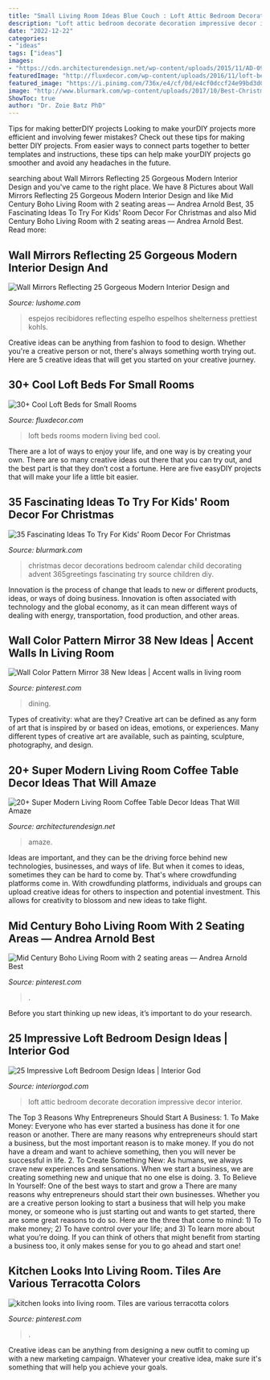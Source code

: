 ```yaml
---
title: "Small Living Room Ideas Blue Couch : Loft Attic Bedroom Decorate Decoration Impressive Decor Interior"
description: "Loft attic bedroom decorate decoration impressive decor interior"
date: "2022-12-22"
categories:
- "ideas"
tags: ["ideas"]
images:
- "https://cdn.architecturendesign.net/wp-content/uploads/2015/11/AD-09-modern-cozy-living-room-decor.jpg"
featuredImage: "http://fluxdecor.com/wp-content/uploads/2016/11/loft-beds-for-small-rooms/23-loft-beds-for-small-rooms.jpg"
featured_image: "https://i.pinimg.com/736x/e4/cf/0d/e4cf0dccf24e99bd3d0998f05f65db8b.jpg"
image: "http://www.blurmark.com/wp-content/uploads/2017/10/Best-Christmas-Advent-Calendar-For-Kids-Room.jpg"
ShowToc: true
author: "Dr. Zoie Batz PhD"
---
```



Tips for making betterDIY projects
Looking to make yourDIY projects more efficient and involving fewer mistakes? Check out these tips for making better DIY projects. From easier ways to connect parts together to better templates and instructions, these tips can help make yourDIY projects go smoother and avoid any headaches in the future.

	

		
searching about Wall Mirrors Reflecting 25 Gorgeous Modern Interior Design and you've came to the right place. We have 8 Pictures about Wall Mirrors Reflecting 25 Gorgeous Modern Interior Design and like Mid Century Boho Living Room with 2 seating areas — Andrea Arnold Best, 35 Fascinating Ideas To Try For Kids&#039; Room Decor For Christmas and also Mid Century Boho Living Room with 2 seating areas — Andrea Arnold Best. Read more:
		
    
## Wall Mirrors Reflecting 25 Gorgeous Modern Interior Design And

<img loading=lazy src="https://www.lushome.com/wp-content/uploads/2012/09/wall-mirrors-interior-decorating-ideas-17.jpg" onerror="this.onerror=null;this.src='https://tse3.mm.bing.net/th?id=OIP.O5RDdTk62Emh28TKGja0egHaHa&amp;pid=15.1';" alt="Wall Mirrors Reflecting 25 Gorgeous Modern Interior Design and">

_Source: lushome.com_

>espejos recibidores reflecting espelho espelhos shelterness prettiest kohls. 

	

Creative ideas can be anything from fashion to food to design. Whether you're a creative person or not, there's always something worth trying out. Here are 5 creative ideas that will get you started on your creative journey.

    
## 30+ Cool Loft Beds For Small Rooms

<img loading=lazy src="http://fluxdecor.com/wp-content/uploads/2016/11/loft-beds-for-small-rooms/23-loft-beds-for-small-rooms.jpg" onerror="this.onerror=null;this.src='https://tse2.mm.bing.net/th?id=OIP.JCg0iVd3aP9Xn9tkPesl5wHaLH&amp;pid=15.1';" alt="30+ Cool Loft Beds for Small Rooms">

_Source: fluxdecor.com_

>loft beds rooms modern living bed cool. 

	

There are a lot of ways to enjoy your life, and one way is by creating your own. There are so many creative ideas out there that you can try out, and the best part is that they don’t cost a fortune. Here are five easyDIY projects that will make your life a little bit easier.

    
## 35 Fascinating Ideas To Try For Kids&#039; Room Decor For Christmas

<img loading=lazy src="http://www.blurmark.com/wp-content/uploads/2017/10/Best-Christmas-Advent-Calendar-For-Kids-Room.jpg" onerror="this.onerror=null;this.src='https://tse2.mm.bing.net/th?id=OIP.Pa2R6bn5x7TITT1jQ4W9LgHaKe&amp;pid=15.1';" alt="35 Fascinating Ideas To Try For Kids&#039; Room Decor For Christmas">

_Source: blurmark.com_

>christmas decor decorations bedroom calendar child decorating advent 365greetings fascinating try source children diy. 

	

Innovation is the process of change that leads to new or different products, ideas, or ways of doing business. Innovation is often associated with technology and the global economy, as it can mean different ways of dealing with energy, transportation, food production, and other areas.

    
## Wall Color Pattern Mirror 38 New Ideas | Accent Walls In Living Room

<img loading=lazy src="https://i.pinimg.com/736x/57/ca/2c/57ca2cb3565212553740eb29bb26be2c.jpg" onerror="this.onerror=null;this.src='https://tse3.mm.bing.net/th?id=OIP.gNBrrMocY0Yn6-ncwVkpawAAAA&amp;pid=15.1';" alt="Wall Color Pattern Mirror 38 New Ideas | Accent walls in living room">

_Source: pinterest.com_

>dining. 

	

Types of creativity: what are they?
Creative art can be defined as any form of art that is inspired by or based on ideas, emotions, or experiences. Many different types of creative art are available, such as painting, sculpture, photography, and design.

    
## 20+ Super Modern Living Room Coffee Table Decor Ideas That Will Amaze

<img loading=lazy src="https://cdn.architecturendesign.net/wp-content/uploads/2015/11/AD-09-modern-cozy-living-room-decor.jpg" onerror="this.onerror=null;this.src='https://tse4.mm.bing.net/th?id=OIP.I9RzrbrkWNa_uls79UX0jgHaLG&amp;pid=15.1';" alt="20+ Super Modern Living Room Coffee Table Decor Ideas That Will Amaze">

_Source: architecturendesign.net_

>amaze. 

	

Ideas are important, and they can be the driving force behind new technologies, businesses, and ways of life. But when it comes to ideas, sometimes they can be hard to come by. That's where crowdfunding platforms come in. With crowdfunding platforms, individuals and groups can upload creative ideas for others to inspection and potential investment. This allows for creativity to blossom and new ideas to take flight.

    
## Mid Century Boho Living Room With 2 Seating Areas — Andrea Arnold Best

<img loading=lazy src="https://i.pinimg.com/736x/e4/cf/0d/e4cf0dccf24e99bd3d0998f05f65db8b.jpg" onerror="this.onerror=null;this.src='https://tse2.mm.bing.net/th?id=OIP.ecPOHbdhrt17dgC5BScpKgHaJ4&amp;pid=15.1';" alt="Mid Century Boho Living Room with 2 seating areas — Andrea Arnold Best">

_Source: pinterest.com_

>. 

	

Before you start thinking up new ideas, it’s important to do your research.

    
## 25 Impressive Loft Bedroom Design Ideas | Interior God

<img loading=lazy src="http://interiorgod.com/wp-content/uploads/2016/11/dreamy-loft-room-design.jpg" onerror="this.onerror=null;this.src='https://tse4.mm.bing.net/th?id=OIP.6qK1fGUOKj_YsZ61ed-RZQHaLI&amp;pid=15.1';" alt="25 Impressive Loft Bedroom Design Ideas | Interior God">

_Source: interiorgod.com_

>loft attic bedroom decorate decoration impressive decor interior. 

	

The Top 3 Reasons Why Entrepreneurs Should Start A Business: 1. To Make Money: Everyone who has ever started a business has done it for one reason or another. There are many reasons why entrepreneurs should start a business, but the most important reason is to make money. If you do not have a dream and want to achieve something, then you will never be successful in life. 2. To Create Something New: As humans, we always crave new experiences and sensations. When we start a business, we are creating something new and unique that no one else is doing. 3. To Believe In Yourself: One of the best ways to start and grow a
There are many reasons why entrepreneurs should start their own businesses. Whether you are a creative person looking to start a business that will help you make money, or someone who is just starting out and wants to get started, there are some great reasons to do so. Here are the three that come to mind: 1) To make money; 2) To have control over your life; and 3) To learn more about what you’re doing. If you can think of others that might benefit from starting a business too, it only makes sense for you to go ahead and start one!

    
## Kitchen Looks Into Living Room. Tiles Are Various Terracotta Colors

<img loading=lazy src="https://i.pinimg.com/736x/96/e8/39/96e839a2b525fab05af841586b7380df.jpg" onerror="this.onerror=null;this.src='https://tse4.mm.bing.net/th?id=OIP.rnIN9qDbgZkQtdOfxlIYNQHaJ3&amp;pid=15.1';" alt="kitchen looks into living room. Tiles are various terracotta colors">

_Source: pinterest.com_

>. 

	

Creative ideas can be anything from designing a new outfit to coming up with a new marketing campaign. Whatever your creative idea, make sure it's something that will help you achieve your goals.

